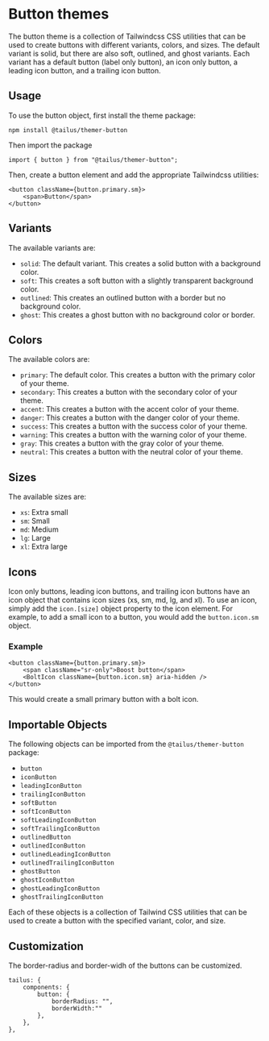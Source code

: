 # Button themes

The button theme is a collection of Tailwindcss CSS utilities that can be used to create buttons with different variants, colors, and sizes. The default variant is solid, but there are also soft, outlined, and ghost variants. Each variant has a default button (label only button), an icon only button, a leading icon button, and a trailing icon button.

## Usage

To use the button object, first install the theme package:

`npm install @tailus/themer-button`

Then import the package

`import { button } from "@tailus/themer-button";`

Then, create a button element and add the appropriate Tailwindcss utilities:

```
<button className={button.primary.sm}>
    <span>Button</span>
</button>
```

## Variants

The available variants are:

-   `solid`: The default variant. This creates a solid button with a background color.
-   `soft`: This creates a soft button with a slightly transparent background color.
-   `outlined`: This creates an outlined button with a border but no background color.
-   `ghost`: This creates a ghost button with no background color or border.

## Colors

The available colors are:

-   `primary`: The default color. This creates a button with the primary color of your theme.
-   `secondary`: This creates a button with the secondary color of your theme.
-   `accent`: This creates a button with the accent color of your theme.
-   `danger`: This creates a button with the danger color of your theme.
-   `success`: This creates a button with the success color of your theme.
-   `warning`: This creates a button with the warning color of your theme.
-   `gray`: This creates a button with the gray color of your theme.
-   `neutral`: This creates a button with the neutral color of your theme.

## Sizes

The available sizes are:

-   `xs`: Extra small
-   `sm`: Small
-   `md`: Medium
-   `lg`: Large
-   `xl`: Extra large

## Icons

Icon only buttons, leading icon buttons, and trailing icon buttons have an icon object that contains icon sizes (xs, sm, md, lg, and xl). To use an icon, simply add the `icon.[size]` object property to the icon element. For example, to add a small icon to a button, you would add the `button.icon.sm` object.

### Example

```
<button className={button.primary.sm}>
    <span className="sr-only">Boost button</span>
    <BoltIcon className={button.icon.sm} aria-hidden />
</button>
```

This would create a small primary button with a bolt icon.

## Importable Objects

The following objects can be imported from the `@tailus/themer-button` package:

-   `button`
-   `iconButton`
-   `leadingIconButton`
-   `trailingIconButton`
-   `softButton`
-   `softIconButton`
-   `softLeadingIconButton`
-   `softTrailingIconButton`
-   `outlinedButton`
-   `outlinedIconButton`
-   `outlinedLeadingIconButton`
-   `outlinedTrailingIconButton`
-   `ghostButton`
-   `ghostIconButton`
-   `ghostLeadingIconButton`
-   `ghostTrailingIconButton`

Each of these objects is a collection of Tailwind CSS utilities that can be used to create a button with the specified variant, color, and size.

## Customization

The border-radius and border-widh of the buttons can be customized.

```
tailus: {
    components: {
        button: {
            borderRadius: "",
            borderWidth:""
        },
    },
},
```
